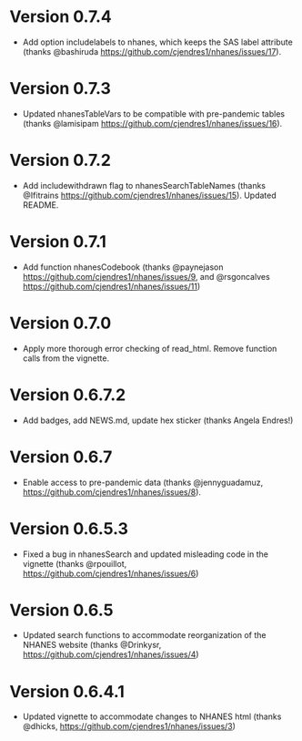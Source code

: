 Version 0.7.4
================================================================================

- Add option includelabels to nhanes, which keeps the SAS label attribute (thanks @bashiruda https://github.com/cjendres1/nhanes/issues/17).

Version 0.7.3
================================================================================

- Updated nhanesTableVars to be compatible with pre-pandemic tables (thanks @lamisipam https://github.com/cjendres1/nhanes/issues/16).

Version 0.7.2 
================================================================================

- Add includewithdrawn flag to nhanesSearchTableNames (thanks @Ifitrains https://github.com/cjendres1/nhanes/issues/15). Updated README. 

Version 0.7.1
================================================================================

- Add function nhanesCodebook (thanks @paynejason https://github.com/cjendres1/nhanes/issues/9, 
and @rsgoncalves  https://github.com/cjendres1/nhanes/issues/11)

Version 0.7.0
================================================================================

- Apply more thorough error checking of read_html. Remove function calls from the vignette.

Version 0.6.7.2
================================================================================

- Add badges, add NEWS.md, update hex sticker (thanks Angela Endres!)

Version 0.6.7
================================================================================

- Enable access to pre-pandemic data (thanks @jennyguadamuz, https://github.com/cjendres1/nhanes/issues/8).

Version 0.6.5.3
================================================================================

- Fixed a bug in nhanesSearch and updated misleading code in the vignette (thanks @rpouillot,
https://github.com/cjendres1/nhanes/issues/6)

Version 0.6.5
================================================================================

- Updated search functions to accommodate reorganization of the NHANES website (thanks @Drinkysr, https://github.com/cjendres1/nhanes/issues/4)

Version 0.6.4.1
================================================================================

- Updated vignette to accommodate changes to NHANES html (thanks @dhicks, https://github.com/cjendres1/nhanes/issues/3)
